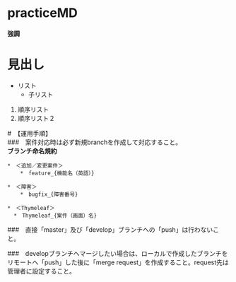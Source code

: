 practiceMD
==========
**強調**  
# 見出し  
* リスト
    * 子リスト
1. 順序リスト
2. 順序リスト２

#　【運用手順】  
###　案件対応時は必ず新規branchを作成して対応すること。  
__ブランチ命名規約__

    *　＜追加／変更案件＞
        *　feature_{機能名（英語）}

    *　＜障害＞
        *　bugfix_{障害番号}

    *　＜Thymeleaf＞
      *　Thymeleaf_{案件（画面）名}


###　直接「master」及び「develop」ブランチへの「push」は行わないこと。

###　developブランチへマージしたい場合は、ローカルで作成したブランチをリモートへ「push」した後に「merge request」を作成すること。request先は管理者に設定すること。
